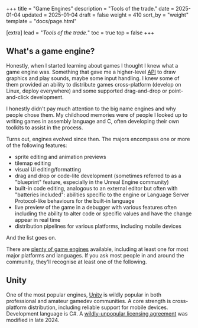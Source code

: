 +++
title = "Game Engines"
description = "Tools of the trade."
date = 2025-01-04
updated = 2025-01-04
draft = false
weight = 410
sort_by = "weight"
template = "docs/page.html"

[extra]
lead = "<em>Tools of the trade.</em>"
toc = true
top = false
+++

## What's a game engine?

Honestly, when I started learning about games I thought I knew what a game engine was. Something
that gave me a higher-level [API](https://en.wikipedia.org/wiki/API) to draw graphics and play sounds, maybe some input handling. I
knew some of them provided an ability to distribute games cross-platform (develop on Linux, deploy
everywhere) and some supported drag-and-drop or point-and-click development.

I honestly didn't pay much attention to the big name engines and why people chose them. My childhood
memories were of people I looked up to writing games in assembly language and C, often developing
their own toolkits to assist in the process.

Turns out, engines evolved since then. The majors encompass one or more of the following features:

- sprite editing and animation previews
- tilemap editing
- visual UI editing/formatting
- drag and drop or code-lite development (sometimes referred to as a "blueprint" feature, especially in the Unreal
  Engine community)
- built-in code editing, analogous to an external editor but often with "batteries included":
  abilities specific to the engine or Language Server Protocol-like behaviours for the built-in
  language
- live preview of the game in a debugger with various features often including the ability to alter
  code or specific values and have the change appear in real time
- distribution pipelines for various platforms, including mobile devices

And the list goes on.

There are [plenty of game engines](https://enginesdatabase.com) available, including at least one
for most major platforms and languages. If you ask most people in and around the community, they'll
recognise at least one of the following.

## Unity

One of the most popular engines, [Unity](https://unity.com) is wildly popular in both professional
and amateur gamedev communities. A core strength is cross-platform distribution, including reliable
support for mobile devices. Development language is C#. A [wildly-unpopular licensing agreement](https://en.wikipedia.org/wiki/Uniy_(game_engine)#Runtime_fee_reception) was
modified in late 2024.

